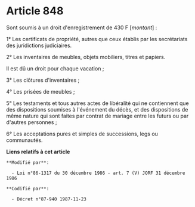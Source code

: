 # Article 848

Sont soumis à un droit d'enregistrement de 430 F [*montant*] :

1° Les certificats de propriété, autres que ceux établis par les secrétariats des juridictions judiciaires.

2° Les inventaires de meubles, objets mobiliers, titres et papiers.

Il est dû un droit pour chaque vacation ;

3° Les clôtures d'inventaires ;

4° Les prisées de meubles ;

5° Les testaments et tous autres actes de libéralité qui ne contiennent que des dispositions soumises à l'événement du décès,
et des dispositions de même nature qui sont faites par contrat de mariage entre les futurs ou par d'autres personnes ;

6° Les acceptations pures et simples de successions, legs ou communautés.

**Liens relatifs à cet article**

	**Modifié par**:

	  - Loi n°86-1317 du 30 décembre 1986 - art. 7 (V) JORF 31 décembre 1986

	**Codifié par**:

	  - Décret n°87-940 1987-11-23
